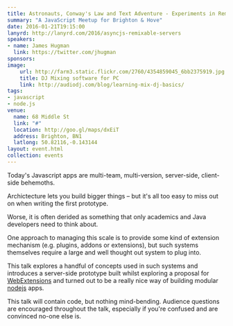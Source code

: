 ```yaml
---
title: Astronauts, Conway's Law and Text Adventure - Experiments in Remixable Servers
summary: "A JavaScript Meetup for Brighton & Hove"
date: 2016-01-21T19:15:00
lanyrd: http://lanyrd.com/2016/asyncjs-remixable-servers
speakers:
- name: James Hugman
  link: https://twitter.com/jhugman
sponsors:
image:
    url: http://farm3.static.flickr.com/2760/4354859045_6bb2375919.jpg
    title: DJ Mixing software for PC
    link: http://audiodj.com/blog/learning-mix-dj-basics/
tags:
- javascript
- node.js
venue:
  name: 68 Middle St
  link: "#"
  location: http://goo.gl/maps/dxEiT
  address: Brighton, BN1
  latlong: 50.82116,-0.143144
layout: event.html
collection: events
---
```


Today's Javascript apps are multi-team, multi-version, server-side, client-side behemoths.

Archictecture lets you build bigger things – but it's all too easy to miss out on when writing the first prototype.

Worse, it is often derided as something that only academics and Java developers need to think about.

One approach to managing this scale is to provide some kind of extension mechanism (e.g. plugins, addons or extensions), but such systems themselves require a large and well thought out system to plug into.

This talk explores a handful of concepts used in such systems and introduces a server-side prototype built whilst exploring a proposal for [WebExtensions][1] and turned out to be a really nice way of building modular [nodejs][2] apps.

This talk will contain code, but nothing mind-bending. Audience questions are encouraged throughout the talk, especially if you're confused and are convinced no-one else is.

[1]: https://developer.mozilla.org/en-US/Add-ons/WebExtensions
[2]: https://nodejs.org
